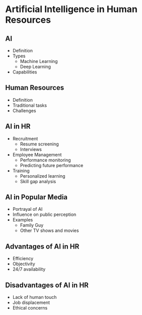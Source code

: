 # Artificial Intelligence in Human Resources

## AI
* Definition
* Types
  * Machine Learning
  * Deep Learning
* Capabilities

## Human Resources
* Definition
* Traditional tasks
* Challenges

## AI in HR
* Recruitment
  * Resume screening
  * Interviews
* Employee Management
  * Performance monitoring
  * Predicting future performance
* Training
  * Personalized learning
  * Skill gap analysis

## AI in Popular Media
* Portrayal of AI
* Influence on public perception
* Examples
  * Family Guy
  * Other TV shows and movies

## Advantages of AI in HR
* Efficiency
* Objectivity
* 24/7 availability

## Disadvantages of AI in HR
* Lack of human touch
* Job displacement
* Ethical concerns
